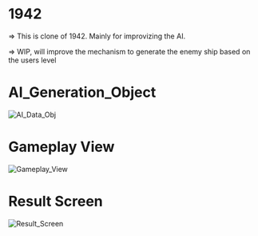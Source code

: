 # 1942


=> This is clone of 1942. Mainly for improvizing the AI.

=> WIP, will improve the mechanism to generate the enemy ship based on the users level

# AI_Generation_Object
![AI_Data_Obj](https://github.com/iamRaavanan/1942/blob/main/Assets/Screenshots/03.png)

# Gameplay View
![Gameplay_View](https://github.com/iamRaavanan/1942/blob/main/Assets/Screenshots/01.png)

# Result Screen
![Result_Screen](https://github.com/iamRaavanan/1942/blob/main/Assets/Screenshots/02.png)
